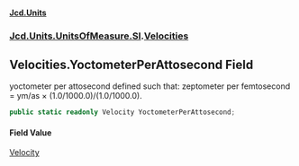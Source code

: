 #### [Jcd.Units](index 'index')
### [Jcd.Units.UnitsOfMeasure.SI](Jcd.Units.UnitsOfMeasure.SI 'Jcd.Units.UnitsOfMeasure.SI').[Velocities](Velocities 'Jcd.Units.UnitsOfMeasure.SI.Velocities')

## Velocities.YoctometerPerAttosecond Field

yoctometer per attosecond defined such that: zeptometer per femtosecond = ym/as × (1.0/1000.0)/(1.0/1000.0).

```csharp
public static readonly Velocity YoctometerPerAttosecond;
```

#### Field Value
[Velocity](Velocity 'Jcd.Units.UnitTypes.Velocity')